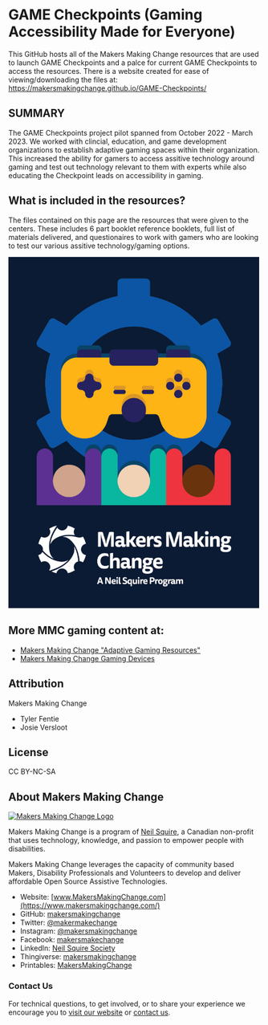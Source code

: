 # GAME Checkpoints (Gaming Accessibility Made for Everyone)

This GitHub hosts all of the Makers Making Change resources that are used to launch GAME Checkpoints and a palce for current GAME Checkpoints to access the resources. There is a website created for ease of viewing/downloading the files at: https://makersmakingchange.github.io/GAME-Checkpoints/

## SUMMARY 
The GAME Checkpoints project pilot spanned from October 2022 - March 2023. We worked with clincial, education, and game development organizations to establish adaptive gaming spaces within their organization. This increased the ability for gamers to access assitive technology around gaming and test out technology relevant to them with experts while also educating the Checkpoint leads on accessibility in gaming.

## What is included in the resources?
The files contained on this page are the resources that were given to the centers. These includes 6 part booklet reference booklets, full list of materials delivered, and questionaires to work with gamers who are looking to test our various assitive technology/gaming options.
 

<img src="Photos/GAME_Checkpoint_Logo.jpg" width="500" alt="Picture of Device-Name.">

## More MMC gaming content at:
- [Makers Making Change "Adaptive Gaming Resources"](<https://makersmakingchange.com/resources/?&_sft_resource_category=adaptive-gaming>)
- [Makers Making Change Gaming Devices](<https://makersmakingchange.com/assistive-devices/?_sft_type=gaming>)

## Attribution
Makers Making Change
 - Tyler Fentie 
 - Josie Versloot

## License

CC BY-NC-SA

## About Makers Making Change
[<img src="https://raw.githubusercontent.com/makersmakingchange/makersmakingchange/main/img/mmc_logo.svg" width="500" alt="Makers Making Change Logo">](https://www.makersmakingchange.com/)

Makers Making Change is a program of [Neil Squire](https://www.neilsquire.ca/), a Canadian non-profit that uses technology, knowledge, and passion to empower people with disabilities.

Makers Making Change leverages the capacity of community based Makers, Disability Professionals and Volunteers to develop and deliver affordable Open Source Assistive Technologies.

 - Website: [www.MakersMakingChange.com](https://www.makersmakingchange.com/)
 - GitHub: [makersmakingchange](https://github.com/makersmakingchange)
 - Twitter: [@makermakechange](https://twitter.com/makermakechange)
 - Instagram: [@makersmakingchange](https://www.instagram.com/makersmakingchange)
 - Facebook: [makersmakechange](https://www.facebook.com/makersmakechange)
 - LinkedIn: [Neil Squire Society](https://www.linkedin.com/company/neil-squire-society/)
 - Thingiverse: [makersmakingchange](https://www.thingiverse.com/makersmakingchange/about)
 - Printables: [MakersMakingChange](https://www.printables.com/@MakersMakingChange)

### Contact Us
For technical questions, to get involved, or to share your experience we encourage you to [visit our website](https://www.makersmakingchange.com/) or [contact us](https://www.makersmakingchange.com/s/contact).
